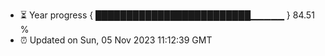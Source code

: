 - ⏳ Year progress { █████████████████████████▁▁▁▁▁ } 84.51 %
- ⏰ Updated on Sun, 05 Nov 2023 11:12:39 GMT

